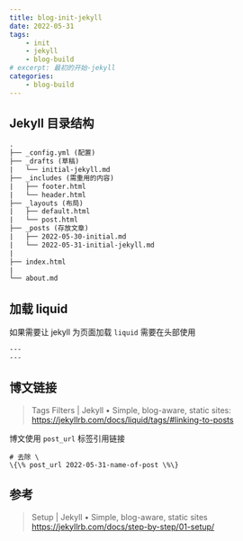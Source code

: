 ```yaml
---
title: blog-init-jekyll
date: 2022-05-31
tags:
    - init
    - jekyll
    - blog-build
# excerpt: 最初的开始-jekyll
categories:
    - blog-build
---
```



## Jekyll 目录结构

```txt
.
├── _config.yml (配置)
├── _drafts (草稿)
|   └── initial-jekyll.md
├── _includes (需重用的内容)
|   ├── footer.html
|   └── header.html
├── _layouts (布局)
|   ├── default.html
|   └── post.html
├── _posts (存放文章)
|   ├── 2022-05-30-initial.md
|   └── 2022-05-31-initial-jekyll.md
|
├── index.html
|
└── about.md
```

## 加载 liquid

如果需要让 jekyll 为页面加载 `liquid` 需要在头部使用

```txt
---
---
```

## 博文链接

> Tags Filters | Jekyll • Simple, blog-aware, static sites: <https://jekyllrb.com/docs/liquid/tags/#linking-to-posts>

博文使用 `post_url` 标签引用链接

```liquid
# 去除 \
\{\% post_url 2022-05-31-name-of-post \%\}
```

## 参考

> Setup | Jekyll • Simple, blog-aware, static sites <https://jekyllrb.com/docs/step-by-step/01-setup/>

<!--
Copyright © 2022,2023 [cc01cc](https://github.com/cc01cc)

本页面采用 [知识共享署名-非商业性使用 4.0 国际许可协议](http://creativecommons.org/licenses/by-nc/4.0/) 进行许可。

转载请注明原始地址：<https://github.com/cc01cc/cc01cc>
-->